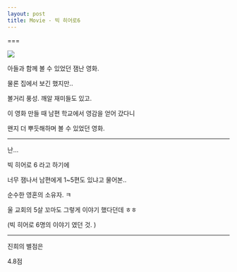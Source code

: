 ```yaml
---
layout: post
title: Movie - 빅 히어로6
---
```

===

![](https://dl.dropboxusercontent.com/u/9792864/t1.daumcdn.net.jpeg)

아들과 함께 볼 수 있었던 잼난 영화.

물론 집에서 보긴 했지만..

볼거리 풍성. 깨알 재미들도 있고.

이 영화 만들 때 남편 학교에서 영감을 얻어 갔다니 

왠지 더 뿌듯해하며 볼 수 있었던 영화.

---

난...

빅 히어로 6 라고 하기에

너무 잼나서 남편에게 1~5편도 있냐고 물어본.. 

순수한 영혼의 소유자. ㅋ

울 교회의 5살 꼬마도 그렇게 이야기 했다던데 ㅎㅎ

(빅 히어로 6명의 이야기 였던 것. )


---

진희의 별점은

4.8점

